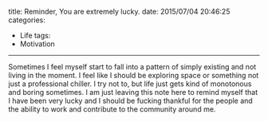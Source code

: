 title: Reminder, You are extremely lucky.
date: 2015/07/04 20:46:25
categories:
- Life
tags:
- Motivation
---

Sometimes I feel myself start to fall into a pattern of simply existing and not living in the moment. I feel like I should be exploring space or something not just a professional chiller. I try not to, but life just gets kind of monotonous and boring sometimes. I am just leaving this note here to remind myself that I have been very lucky and I should be fucking thankful for the people and the ability to work and contribute to the community around me.